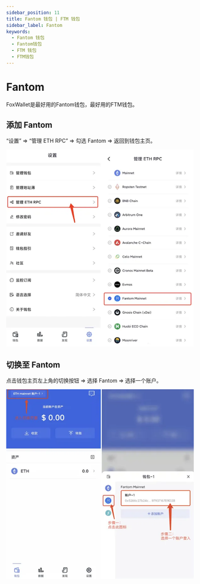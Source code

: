 ```yaml
---
sidebar_position: 11
title: Fantom 钱包 | FTM 钱包
sidebar_label: Fantom
keywords:
  - Fantom 钱包
  - Fantom钱包
  - FTM 钱包
  - FTM钱包
---
```


# Fantom

FoxWallet是最好用的Fantom钱包，最好用的FTM钱包。

## 添加 Fantom

“设置” => “管理 ETH RPC” => 勾选 Fantom => 返回到钱包主页。

![](../img/add-fantom.webp)

## 切换至 Fantom

点击钱包主页左上角的切换按钮 => 选择 Fantom => 选择一个账户。

![](../img/switch-fantom.webp)